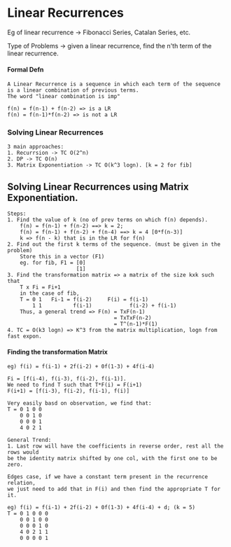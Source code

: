 # Linear Recurrences

Eg of linear recurrence -> Fibonacci Series, Catalan Series, etc.

Type of Problems -> given a linear recurrence, find the n'th term of the linear recurrence.

#### Formal Defn
```
A Linear Recurrence is a sequence in which each term of the sequence is a linear combination of previous terms. 
The word "linear combination is imp"

f(n) = f(n-1) + f(n-2) => is a LR
f(n) = f(n-1)*f(n-2) => is not a LR
```

### Solving Linear Recurrences
```
3 main approaches:
1. Recurrsion -> TC O(2^n)
2. DP -> TC O(n)
3. Matrix Exponentiation -> TC O(k^3 logn). [k = 2 for fib]
```
## Solving Linear Recurrences using Matrix Exponentiation.
```
Steps:
1. Find the value of k (no of prev terms on which f(n) depends).
 	f(n) = f(n-1) + f(n-2) ==> k = 2;
 	f(n) = f(n-1) + f(n-2) + f(n-4) ==> k = 4 [0*f(n-3)]
 	k => f(n - k) that is in the LR for f(n)
2. Find out the first k terms of the sequence. (must be given in the problem)
	Store this in a vector (F1)
	eg. for fib, F1 = [0]
					  [1]
3. Find the transformation matrix => a matrix of the size kxk such that
	T x Fi = Fi+1
	in the case of fib,
	T = 0 1   Fi-1 = f(i-2) 	F(i) = f(i-1)
	    1 1 		 f(i-1) 		   f(i-2) + f(i-1)
	Thus, a general trend => F(n) = TxF(n-1)
								  = TxTxF(n-2)	
								  = T^(n-1)*F(1)
4. TC = O(k3 logn) => K^3 from the matrix multiplication, logn from fast expon. 
```
#### Finding the transformation Matrix
```
eg) f(i) = f(i-1) + 2f(i-2) + 0f(1-3) + 4f(i-4)

Fi = [f(i-4), f(i-3), f(i-2), f(i-1)]. 
We need to find T such that T*F(i) = F(i+1)
F(i+1) = [f(i-3), f(i-2), f(i-1), f(i)]

Very easily basd on observation, we find that:
T = 0 1 0 0
	0 0 1 0
	0 0 0 1
	4 0 2 1

General Trend:
1. Last row will have the coefficients in reverse order, rest all the rows would 
be the identity matrix shifted by one col, with the first one to be zero. 

Edges case, if we have a constant term present in the recurrence relation, 
we just need to add that in F(i) and then find the appropriate T for it.

eg) f(i) = f(i-1) + 2f(i-2) + 0f(1-3) + 4f(i-4) + d; (k = 5)
T = 0 1 0 0 0
	0 0 1 0 0
	0 0 0 1 0
	4 0 2 1 1
	0 0 0 0 1
```
